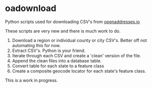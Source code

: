 # oadownload
Python scripts used for downloading CSV's from <a href="https://openaddresses.io/">openaddresses.io</a>

These scripts are very new and there is much work to do.
1. Download a region or individual county or city CSV's. Better off not automating this for now.
2. Extract CSV's. Python is your friend.
3. Iterate through each CSV and create a 'clean' version of the file.
4. Append the clean files into a database table.
5. Convert table for each state to a feature class
6. Create a composite geocode locator for each state's feature class.

This is a work in progress.
